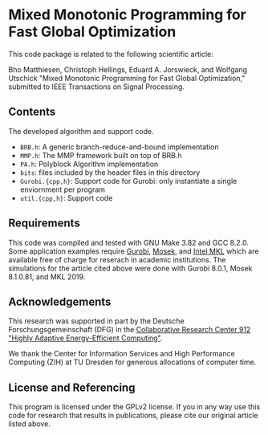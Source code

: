 Mixed Monotonic Programming for Fast Global Optimization
==================

This code package is related to the following scientific article:

Bho Matthiesen, Christoph Hellings, Eduard A. Jorswieck, and Wolfgang Utschick "Mixed Monotonic Programming for Fast Global Optimization," submitted to IEEE Transactions on Signal Processing.


## Contents

The developed algorithm and support code.

* `BRB.h`: A generic branch-reduce-and-bound implementation
* `MMP.h`: The MMP framework built on top of BRB.h
* `PA.h`: Polyblock Algorithm implementation
* `bits`: files included by the header files in this directory
* `Gurobi.{cpp,h}`: Support code for Gurobi: only instantiate a single enviornment per program
* `util.{cpp,h}`: Support code

## Requirements

This code was compiled and tested with GNU Make 3.82 and GCC 8.2.0. Some application examples require [Gurobi](http://www.gurobi.com/), [Mosek](https://www.mosek.com/), and [Intel MKL](https://software.intel.com/mkl) which are available free of charge for reserach in academic institutions. The simulations for the article cited above were done with Gurobi 8.0.1, Mosek 8.1.0.81, and MKL 2019.

## Acknowledgements

This research was supported in part by the Deutsche Forschungsgemeinschaft (DFG) in the [Collaborative Research Center 912 "Highly Adaptive Energy-Efficient Computing"](https://tu-dresden.de/ing/forschung/sfb912).

We thank the Center for Information Services and High Performance Computing (ZIH) at TU Dresden for generous allocations of computer time.


## License and Referencing

This program is licensed under the GPLv2 license. If you in any way use this code for research that results in publications, please cite our original article listed above.


